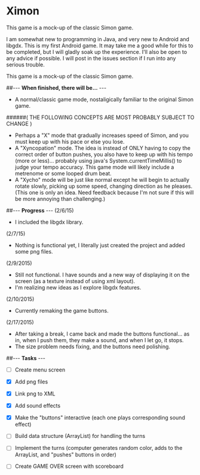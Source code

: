 # **Ximon**

This game is a mock-up of the classic Simon game.

I am somewhat new to programming in Java, and very new to Android and libgdx. This is my first Android game. It may take me a good while for this to be completed, but I will gladly soak up the experience. I'll also be open to any advice if possible. I will post in the issues section if I run into any serious trouble.

This game is a mock-up of the classic Simon game.

##--- **When finished, there will be...** ---
- A normal/classic game mode, nostaligically familiar to the original Simon game.

######( THE FOLLOWING CONCEPTS ARE MOST PROBABLY SUBJECT TO CHANGE )

- Perhaps a "X" mode that gradually increases speed of Simon, and you must keep up with his pace or else you lose.
- A "Xyncopation" mode. The idea is instead of ONLY having to copy the correct order of button pushes, you also have to keep up with his tempo (more or less)... probably using java's System.currentTimeMillis() to judge your tempo accuracy. This game mode will likely include a metrenome or some looped drum beat.
- A "Xycho" mode will be just like normal except he will begin to actually rotate slowly, picking up some speed, changing direction as he pleases. (This one is only an idea. Need feedback because I'm not sure if this will be more annoying than challenging.)

##--- **Progress** ---
 (2/6/15)
- I included the libgdx library.

(2/7/15)
- Nothing is functional yet, I literally just created the project and added some png files. 

(2/9/2015)
- Still not functional. I have sounds and a new way of displaying it on the screen (as a texture instead of using xml layout). 
- I'm realizing new ideas as I explore libgdx features.

(2/10/2015)
- Currently remaking the game buttons. 

(2/17/2015)
- After taking a break, I came back and made the buttons functional... as in, when I push them, they make a sound, and when I let go, it stops. 
- The size problem needs fixing, and the buttons need polishing. 

##--- **Tasks** ---

- [ ] Create menu screen
- [x] Add png files
- [x] Link png to XML
- [x] Add sound effects
- [x] Make the "buttons" interactive (each one plays corresponding sound effect)
- [ ] Build data structure (ArrayList) for handling the turns
- [ ] Implement the turns (computer generates random color, adds to the ArrayList, and "pushes" buttons in order)
- [ ] Create GAME OVER screen with scoreboard

